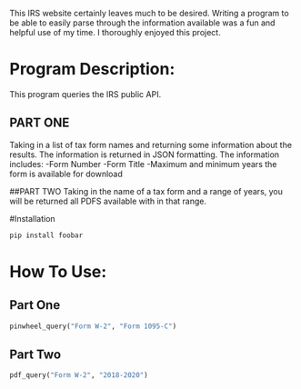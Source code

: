 This IRS website certainly leaves much to be desired.
Writing a program to be able to easily parse through
the information available was a fun and helpful use of 
my time. I thoroughly enjoyed this project.

# Program Description:

This program queries the IRS public API.

## PART ONE 
Taking in a list of tax form names and returning some 
information about the results. 
The information is returned in JSON formatting.
The information includes:
    -Form Number
    -Form Title
    -Maximum and minimum years the form is available for download    

##PART TWO
Taking in the name of a tax form and a range of years, you will
be returned all PDFS available with in that range. 

#Installation

```bash
pip install foobar
```

# How To Use:

## Part One
```python
pinwheel_query("Form W-2", "Form 1095-C")
```

## Part Two
```python
pdf_query("Form W-2", "2018-2020")
```
